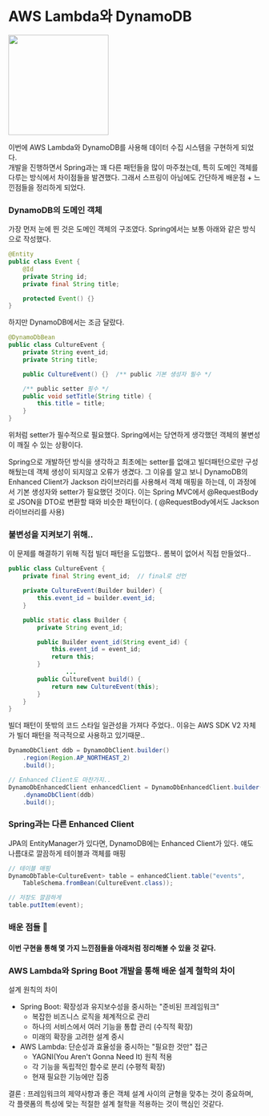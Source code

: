 # AWS Lambda와 DynamoDB

<img src="https://github.com/user-attachments/assets/ba13bf32-a91e-4485-948b-640fa2dcfef1" width="200" height="200">


이번에 AWS Lambda와 DynamoDB를 사용해 데이터 수집 시스템을 구현하게 되었다.  
개발을 진행하면서 Spring과는 꽤 다른 패턴들을 많이 마주쳤는데, 
특히 도메인 객체를 다루는 방식에서 차이점들을 발견했다. 그래서 스프링이 아님에도 간단하게 배운점 + 느낀점들을 정리하게 되었다.

### DynamoDB의 도메인 객체

가장 먼저 눈에 띈 것은 도메인 객체의 구조였다. Spring에서는 보통 아래와 같은 방식으로 작성했다.

```java
@Entity
public class Event {
    @Id
    private String id;
    private final String title;

    protected Event() {}
}

```

하지만 DynamoDB에서는 조금 달랐다.

```java
@DynamoDbBean
public class CultureEvent {
    private String event_id;
    private String title;

    public CultureEvent() {}  /** public 기본 생성자 필수 */

    /** public setter 필수 */
    public void setTitle(String title) {
        this.title = title;
    }
}

```

위처럼 setter가 필수적으로 필요했다. Spring에서는 당연하게 생각했던 객체의 불변성이 깨질 수 있는 상황이다.

Spring으로 개발하던 방식을 생각하고 최초에는 setter를 없애고 빌더패턴으로만 구성해뒀는데 객체 생성이 되지않고 오류가 생겼다. 그 이유를 알고 보니 DynamoDB의 Enhanced Client가 Jackson 라이브러리를 사용해서 객체 매핑을 하는데, 이 과정에서 기본 생성자와 setter가 필요했던 것이다. 이는 Spring MVC에서 @RequestBody로 JSON을 DTO로 변환할 때와 비슷한 패턴이다. ( @RequestBody에서도 Jackson 라이브러리를 사용)

### 불변성을 지켜보기 위해..

이 문제를 해결하기 위해 직접 빌더 패턴을 도입했다.. 롬복이 없어서 직접 만들었다..

```java
public class CultureEvent {
    private final String event_id;  // final로 선언

    private CultureEvent(Builder builder) {
        this.event_id = builder.event_id;
    }

    public static class Builder {
        private String event_id;

        public Builder event_id(String event_id) {
            this.event_id = event_id;
            return this;
        }
				...
        public CultureEvent build() {
            return new CultureEvent(this);
        }
    }
}

```

빌더 패턴이 뜻밖의 코드 스타일 일관성을 가져다 주었다..
이유는 AWS SDK V2 자체가 빌더 패턴을 적극적으로 사용하고 있기때문..

```java
DynamoDbClient ddb = DynamoDbClient.builder()
    .region(Region.AP_NORTHEAST_2)
    .build();

// Enhanced Client도 마찬가지..
DynamoDbEnhancedClient enhancedClient = DynamoDbEnhancedClient.builder()
    .dynamoDbClient(ddb)
    .build();

```

### Spring과는 다른 Enhanced Client

JPA의 EntityManager가 있다면, DynamoDB에는 Enhanced Client가 있다. 얘도 나름대로 깔끔하게 테이블과 객체를 매핑

```java
// 테이블 매핑
DynamoDbTable<CultureEvent> table = enhancedClient.table("events",
    TableSchema.fromBean(CultureEvent.class));

// 저장도 깔끔하게
table.putItem(event);

```

### 배운 점들 🚀

#### 이번 구현을 통해 몇 가지 느낀점들을 아래처럼 정리해볼 수 있을 것 같다.


### AWS Lambda와 Spring Boot 개발을 통해 배운 설계 철학의 차이

설계 원칙의 차이
- Spring Boot: 확장성과 유지보수성을 중시하는 "준비된 프레임워크"
    - 복잡한 비즈니스 로직을 체계적으로 관리
    - 하나의 서비스에서 여러 기능을 통합 관리 (수직적 확장)
    - 미래의 확장을 고려한 설계 중시
- AWS Lambda: 단순성과 효율성을 중시하는 "필요한 것만" 접근
    - YAGNI(You Aren't Gonna Need It) 원칙 적용
    - 각 기능을 독립적인 함수로 분리 (수평적 확장)
    - 현재 필요한 기능에만 집중


  
결론 : 프레임워크의 제약사항과 좋은 객체 설계 사이의 균형을 맞추는 것이 중요하며, 각 플랫폼의 특성에 맞는 적절한 설계 철학을 적용하는 것이 핵심인 것같다.
